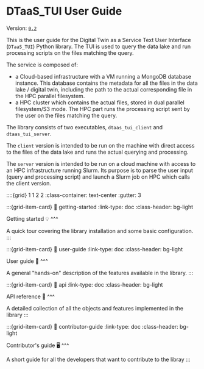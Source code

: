 # DTaaS_TUI User Guide

Version: [`0.2`](changelog)

This is the user guide for the Digital Twin as a Service Text User Interface (`DTaaS_TUI`) Python library. The TUI is used to query the data lake and run processing scripts on the files matching the query.

The service is composed of: 

  - a Cloud-based infrastructure with a VM running a MongoDB database instance. This database contains the metadata for all the files in the data lake / digital twin, including the path to the actual corresponding file in the HPC parallel filesystem.
  - a HPC cluster which contains the actual files, stored in dual parallel filesystem/S3 mode. The HPC part runs the processing script sent by the user on the files matching the query.

The library consists of two executables, `dtaas_tui_client` and `dtaas_tui_server`. 

The `client` version is intended to be run on the machine with direct access to the files of the data lake and runs the actual querying and processing.

The `server` version is intended to be run on a cloud machine with access to an HPC infrastructure running Slurm. Its purpose is to parse the user input (query and processing script) and launch a Slurm job on HPC which calls the client version.

::::{grid} 1 1 2 2
:class-container: text-center
:gutter: 3

:::{grid-item-card}
:link: getting-started
:link-type: doc
:class-header: bg-light

Getting started 💡
^^^

A quick tour covering the library installation and some basic configuration.
:::

:::{grid-item-card}
:link: user-guide
:link-type: doc
:class-header: bg-light

User guide 📑
^^^

A general "hands-on" description of the features available in the library.
:::

:::{grid-item-card}
:link: api
:link-type: doc
:class-header: bg-light

API reference 🔎
^^^

A detailed collection of all the objects and features implemented in the library
:::

:::{grid-item-card}
:link: contributor-guide
:link-type: doc
:class-header: bg-light

Contributor's guide 🖥️
^^^

A short guide for all the developers that want to contribute to the libray
:::